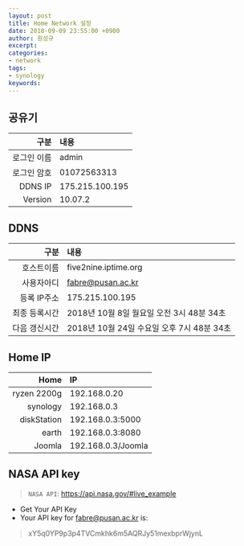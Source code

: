 ```yaml
---
layout: post
title: Home Network 설정
date: 2018-09-09 23:55:00 +0900
author: 원성규
excerpt: 
categories:
- network
tags:
- synology
keywords:
---
```


## 공유기

구분 | 내용
----:|:----------
로그인 이름 | admin
로그인 암호 | 01072563313
DDNS IP | 175.215.100.195
Version | 10.07.2

## DDNS

구분 | 내용
----:|:----------
호스트이름 | five2nine.iptime.org	
사용자아디 | fabre@pusan.ac.kr
등록 IP주소	| 175.215.100.195
최종 등록시간 | 2018년 10월 8일 월요일 오전 3시 48분 34초
다음 갱신시간 | 2018년 10월 24일 수요일 오후 7시 48분 34초

## Home IP

Home | IP
----:|:----------
ryzen 2200g | 192.168.0.20
synology | 192.168.0.3
diskStation | 192.168.0.3:5000
earth | 192.168.0.3:8080
Joomla | 192.168.0.3/Joomla

## NASA API key

>`NASA API`: https://api.nasa.gov/#live_example

- Get Your API Key
- Your API key for fabre@pusan.ac.kr is:

> xY5q0YP9p3p4TVCmkhk6m5AQRJy51mexbprWjynL

